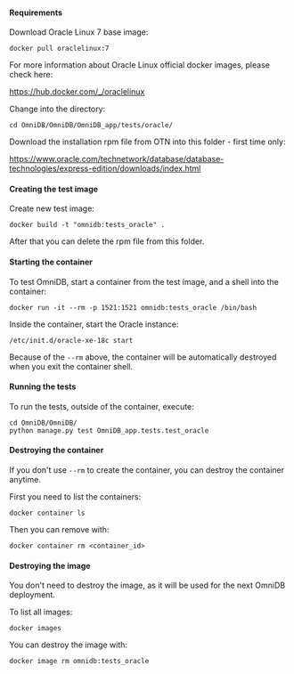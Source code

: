 #### Requirements

Download Oracle Linux 7 base image:

```
docker pull oraclelinux:7
```

For more information about Oracle Linux official docker images, please check here:

https://hub.docker.com/_/oraclelinux

Change into the directory:

```
cd OmniDB/OmniDB/OmniDB_app/tests/oracle/
```

Download the installation rpm file from OTN into this folder - first time only:

https://www.oracle.com/technetwork/database/database-technologies/express-edition/downloads/index.html


#### Creating the test image

Create new test image:

```
docker build -t "omnidb:tests_oracle" .
```

After that you can delete the rpm file from this folder.


#### Starting the container

To test OmniDB, start a container from the test image, and a shell into the container:

```
docker run -it --rm -p 1521:1521 omnidb:tests_oracle /bin/bash
```

Inside the container, start the Oracle instance:

```
/etc/init.d/oracle-xe-18c start
```

Because of the `--rm` above, the container will be automatically destroyed when
you exit the container shell.


#### Running the tests

To run the tests, outside of the container, execute:

```
cd OmniDB/OmniDB/
python manage.py test OmniDB_app.tests.test_oracle
```


#### Destroying the container

If you don't use `--rm` to create the container, you can destroy the container
anytime.

First you need to list the containers:

```
docker container ls
```

Then you can remove with:

```
docker container rm <container_id>
```


#### Destroying the image

You don't need to destroy the image, as it will be used for the next OmniDB
deployment.

To list all images:

```
docker images
```

You can destroy the image with:

```
docker image rm omnidb:tests_oracle
```
